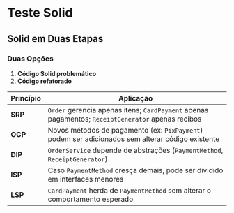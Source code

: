 # Teste Solid 
## Solid em Duas Etapas

### Duas Opções

1. **Código Solid problemático**
2. **Código refatorado**

| Princípio | Aplicação                                                                                 |
|-----------|------------------------------------------------------------------------------------------|
| **SRP**   | `Order` gerencia apenas itens; `CardPayment` apenas pagamentos; `ReceiptGenerator` apenas recibos |
| **OCP**   | Novos métodos de pagamento (ex: `PixPayment`) podem ser adicionados sem alterar código existente |
| **DIP**   | `OrderService` depende de abstrações (`PaymentMethod`, `ReceiptGenerator`)               |
| **ISP**   | Caso `PaymentMethod` cresça demais, pode ser dividido em interfaces menores              |
| **LSP**   | `CardPayment` herda de `PaymentMethod` sem alterar o comportamento esperado              |
